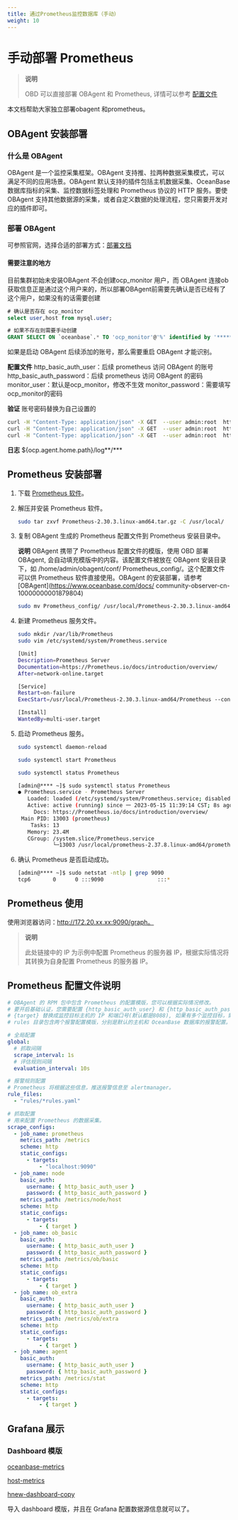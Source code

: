 ```yaml
---
title: 通过Prometheus监控数据库（手动）
weight: 10
---
```

# 手动部署 Prometheus

> **说明**
>
> OBD 可以直接部署 OBAgent 和 Prometheus, 详情可以参考 [配置文件](https://github.com/oceanbase/obdeploy/blob/master/example/prometheus/distributed-with-obagent-and-prometheus-example.yaml)

本文档帮助大家独立部署obagent 和prometheus。

## OBAgent 安装部署

### 什么是 OBAgent

OBAgent 是一个监控采集框架。OBAgent 支持推、拉两种数据采集模式，可以满足不同的应用场景。OBAgent 默认支持的插件包括主机数据采集、OceanBase 数据库指标的采集、监控数据标签处理和 Prometheus 协议的 HTTP 服务。要使 OBAgent 支持其他数据源的采集，或者自定义数据的处理流程，您只需要开发对应的插件即可。

### 部署 OBAgent
<!-- 这里的部署方式还是使用 OBD 部署 -->
可参照官网，选择合适的部署方式：[部署文档](https://www.oceanbase.com/docs/common-oceanbase-database-cn-10000000001700702)

#### 需要注意的地方

目前集群初始未安装OBAgent 不会创建ocp_monitor 用户，而 OBAgent 连接ob获取信息正是通过这个用户来的，所以部署OBAgent前需要先确认是否已经有了这个用户，如果没有的话需要创建

```sql
# 确认是否存在 ocp_monitor
select user,host from mysql.user;

# 如果不存在则需要手动创建
GRANT SELECT ON `oceanbase`.* TO 'ocp_monitor'@'%' identified by '******';
```

如果是启动 OBAgent 后续添加的账号，那么需要重启 OBAgent 才能识别。

**配置文件**
http_basic_auth_user：后续 prometheus 访问 OBAgent 的账号
http_basic_auth_password：后续 prometheus 访问 OBAgent 的密码
monitor_user：默认是ocp_monitor，修改不生效
monitor_password：需要填写 ocp_monitor的密码

**验证**
账号密码替换为自己设置的

```bash
curl -H "Content-Type: application/json" -X GET  --user admin:root  http://ip:8088/metrics/ob/basic
curl -H "Content-Type: application/json" -X GET  --user admin:root  http://ip:8088/metrics/ob/extra
curl -H "Content-Type: application/json" -X GET  --user admin:root  http://ip:8088/metrics/node/host
```

**日志**
${ocp.agent.home.path}/log**/***

## Prometheus 安装部署

1. 下载 [Prometheus 软件](https://prometheus.io/download/)。
2. 解压并安装 Prometheus 软件。

   ```bash
   sudo tar zxvf Prometheus-2.30.3.linux-amd64.tar.gz -C /usr/local/
   ```

3. 复制 OBAgent 生成的 Prometheus 配置文件到 Prometheus 安装目录中。

   **说明**
   OBAgent 携带了 Prometheus 配置文件的模版，使用 OBD 部署 OBAgent, 会自动填充模版中的内容。该配置文件被放在 OBAgent 安装目录下，如 /home/admin/obagent/conf/   Prometheus_config/。这个配置文件可以供 Prometheus 软件直接使用。OBAgent 的安装部署，请参考 [OBAgent](https://www.oceanbase.com/docs/   community-observer-cn-10000000001879804)

   ```bash
   sudo mv Prometheus_config/ /usr/local/Prometheus-2.30.3.linux-amd64/
   ```

4. 新建 Prometheus 服务文件。

   ```bash
   sudo mkdir /var/lib/Prometheus
   sudo vim /etc/systemd/system/Prometheus.service
   
   [Unit]
   Description=Prometheus Server
   Documentation=https://Prometheus.io/docs/introduction/overview/
   After=network-online.target
   
   [Service]
   Restart=on-failure
   ExecStart=/usr/local/Prometheus-2.30.3.linux-amd64/Prometheus --config.file=/usr/local/Prometheus-2.30.3.linux-amd64/Prometheus_config/Prometheus.yaml    --storage.tsdb.path=/var/lib/Prometheus --web.enable-lifecycle --web.external-url=http://x.x.x.x:9090
   
   [Install]
   WantedBy=multi-user.target
   ```

5. 启动 Prometheus 服务。

   ```bash
   sudo systemctl daemon-reload
   
   sudo systemctl start Prometheus
   
   sudo systemctl status Prometheus
   
   [admin@**** ~]$ sudo systemctl status Prometheus
   ● Prometheus.service - Prometheus Server
      Loaded: loaded (/etc/systemd/system/Prometheus.service; disabled; vendor preset: disabled)
      Active: active (running) since 一 2023-05-15 11:39:14 CST; 8s ago
        Docs: https://Prometheus.io/docs/introduction/overview/
    Main PID: 13003 (prometheus)
       Tasks: 13
      Memory: 23.4M
      CGroup: /system.slice/Prometheus.service
              └─13003 /usr/local/prometheus-2.37.8.linux-amd64/prometheus --config.file=/usr/local/prometheus-2.37.8.linux-amd64/prometheus_config/   prometheus.yaml --storage.tsdb.path=/var/lib/Prometheus --web.enable-lifecycle --we...
   ```

6. 确认 Prometheus 是否启动成功。

   ```bash
   [admin@**** ~]$ sudo netstat -ntlp | grep 9090
   tcp6       0      0 :::9090                 :::*                    LISTEN      902555/Prometheus
   ```

## Prometheus 使用

使用浏览器访问：<http://172.20.xx.xx:9090/graph。>

> **说明**
>
> 此处链接中的 IP 为示例中配置 Prometheus 的服务器 IP，根据实际情况将其转换为自身配置 Prometheus 的服务器 IP。

## Prometheus 配置文件说明

```yaml
# OBAgent 的 RPM 包中包含 Prometheus 的配置模版，您可以根据实际情况修改。
# 要开启基础认证，您需要配置 {http_basic_auth_user} 和 {http_basic_auth_password}，要按照 OBAgent 设置的对应账密来。
# {target} 替换成监控目标主机的 IP 和端口号(默认都是8088), 如果有多个监控目标，需要配置多行，每个监控目标一行。比如 xx.xx.xx.xx:8088
# rules 目录包含两个报警配置模版，分别是默认的主机和 OceanBase 数据库的报警配置。如需自定义报警项，您可以参考此目录。

# 全局配置
global:
  # 抓取间隔
  scrape_interval: 1s
  # 评估规则间隔
  evaluation_interval: 10s

# 报警规则配置
# Prometheus 将根据这些信息，推送报警信息至 alertmanager。
rule_files:
  - "rules/*rules.yaml"

# 抓取配置
# 用来配置 Prometheus 的数据采集。
scrape_configs:
  - job_name: prometheus
    metrics_path: /metrics
    scheme: http
    static_configs:
      - targets:
          - "localhost:9090"
  - job_name: node
    basic_auth:
      username: { http_basic_auth_user }
      password: { http_basic_auth_password }
    metrics_path: /metrics/node/host
    scheme: http
    static_configs:
      - targets:
          - { target }
  - job_name: ob_basic
    basic_auth:
      username: { http_basic_auth_user }
      password: { http_basic_auth_password }
    metrics_path: /metrics/ob/basic
    scheme: http
    static_configs:
      - targets:
          - { target }
  - job_name: ob_extra
    basic_auth:
      username: { http_basic_auth_user }
      password: { http_basic_auth_password }
    metrics_path: /metrics/ob/extra
    scheme: http
    static_configs:
      - targets:
          - { target }
  - job_name: agent
    basic_auth:
      username: { http_basic_auth_user }
      password: { http_basic_auth_password }
    metrics_path: /metrics/stat
    scheme: http
    static_configs:
      - targets:
          - { target }

```

## Grafana 展示

### Dashboard 模版

[oceanbase-metrics](https://grafana.com/grafana/dashboards/15215-oceanbase-metrics/)

[host-metrics](https://grafana.com/grafana/dashboards/15216-host-metrics/)

[hnew-dashboard-copy](https://grafana.com/grafana/dashboards/15354-new-dashboard-copy/)

导入 dashboard 模版，并且在 Grafana 配置数据源信息就可以了。
